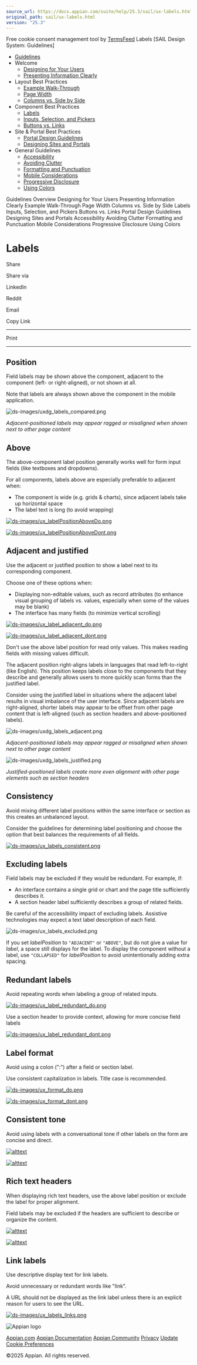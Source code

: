 ```yaml
---
source_url: https://docs.appian.com/suite/help/25.3/sail/ux-labels.html
original_path: sail/ux-labels.html
version: "25.3"
---
```


Free cookie consent management tool by [TermsFeed](https://www.termsfeed.com/) Labels \[SAIL Design System: Guidelines\]

-   [Guidelines](/suite/help/25.3/sail/guidance.html)
-   Welcome
    -   [Designing for Your Users](/suite/help/25.3/sail/ux-designing-for-your-users.html)
    -   [Presenting Information Clearly](/suite/help/25.3/sail/ux-presenting-information-clearly.html)
-   Layout Best Practices
    -   [Example Walk-Through](/suite/help/25.3/sail/ux-example-walkthrough.html)
    -   [Page Width](/suite/help/25.3/sail/ux-page-width.html)
    -   [Columns vs. Side by Side](/suite/help/25.3/sail/ux-columns-and-side-by-side.html)
-   Component Best Practices
    -   [Labels](#)
    -   [Inputs, Selection, and Pickers](/suite/help/25.3/sail/ux-inputs.html)
    -   [Buttons vs. Links](/suite/help/25.3/sail/ux-buttons-vs-links.html)
-   Site & Portal Best Practices
    -   [Portal Design Guidelines](/suite/help/25.3/sail/ux-portals.html)
    -   [Designing Sites and Portals](/suite/help/25.3/sail/ux-site-branding.html)
-   General Guidelines
    -   [Accessibility](/suite/help/25.3/sail/ux-accessibility.html)
    -   [Avoiding Clutter](/suite/help/25.3/sail/ux-avoiding-clutter.html)
    -   [Formatting and Punctuation](/suite/help/25.3/sail/ux-formatting-and-punctuation.html)
    -   [Mobile Considerations](/suite/help/25.3/sail/ux-mobile-considerations.html)
    -   [Progressive Disclosure](/suite/help/25.3/sail/ux-progressive-disclosure.html)
    -   [Using Colors](/suite/help/25.3/sail/ux-color-overview.html)

Guidelines Overview Designing for Your Users Presenting Information Clearly Example Walk-Through Page Width Columns vs. Side by Side Labels Inputs, Selection, and Pickers Buttons vs. Links Portal Design Guidelines Designing Sites and Portals Accessibility Avoiding Clutter Formatting and Punctuation Mobile Considerations Progressive Disclosure Using Colors

# Labels

Share

Share via

LinkedIn

Reddit

Email

Copy Link

* * *

Print

* * *

## Position

Field labels may be shown above the component, adjacent to the component (left- or right-aligned), or not shown at all.

Note that labels are always shown above the component in the mobile application.

![ds-images/uxdg_labels_compared.png](ds-images/uxdg_labels_compared.png)

_Adjacent-positioned labels may appear ragged or misaligned when shown next to other page content_

## Above

The above-component label position generally works well for form input fields (like textboxes and dropdowns).

For all components, labels above are especially preferable to adjacent when:

-   The component is wide (e.g. grids & charts), since adjacent labels take up horizontal space
-   The label text is long (to avoid wrapping)

[![ds-images/ux_labelPositionAboveDo.png](ds-images/ux_labelPositionAboveDo.png)](ds-images/ux_labelPositionAboveDo.png)

[![ds-images/ux_labelPositionAboveDont.png](ds-images/ux_labelPositionAboveDont.png)](ds-images/ux_labelPositionAboveDont.png)

## Adjacent and justified

Use the adjacent or justified position to show a label next to its corresponding component.

Choose one of these options when:

-   Displaying non-editable values, such as record attributes (to enhance visual grouping of labels vs. values, especially when some of the values may be blank)
-   The interface has many fields (to minimize vertical scrolling)

[![ds-images/ux_label_adjacent_do.png](ds-images/ux_label_adjacent_do.png)](ds-images/ux_label_adjacent_do.png)

[![ds-images/ux_label_adjacent_dont.png](ds-images/ux_label_adjacent_dont.png)](ds-images/ux_label_adjacent_dont.png)

Don't use the above label position for read only values. This makes reading fields with missing values difficult.

The adjacent position right-aligns labels in languages that read left-to-right (like English). This position keeps labels close to the components that they describe and generally allows users to more quickly scan forms than the justified label.

Consider using the justified label in situations where the adjacent label results in visual imbalance of the user interface. Since adjacent labels are right-aligned, shorter labels may appear to be offset from other page content that is left-aligned (such as section headers and above-positioned labels).

![ds-images/uxdg_labels_adjacent.png](ds-images/uxdg_labels_adjacent.png)

_Adjacent-positioned labels may appear ragged or misaligned when shown next to other page content_

![ds-images/uxdg_labels_justified.png](ds-images/uxdg_labels_justified.png)

_Justified-positioned labels create more even alignment with other page elements such as section headers_

## Consistency

Avoid mixing different label positions within the same interface or section as this creates an unbalanced layout.

Consider the guidelines for determining label positioning and choose the option that best balances the requirements of all fields.

[![ds-images/ux_labels_consistent.png](ds-images/ux_labels_consistent.png)](ds-images/ux_labels_consistent.png)

## Excluding labels

Field labels may be excluded if they would be redundant. For example, if:

-   An interface contains a single grid or chart and the page title sufficiently describes it.
-   A section header label sufficiently describes a group of related fields.

Be careful of the accessibility impact of excluding labels. Assistive technologies may expect a text label description of each field.

![ds-images/ux_labels_excluded.png](ds-images/ux_labels_excluded.png)

If you set _labelPosition_ to `"ADJACENT"` or `"ABOVE"`, but do not give a value for _label_, a space still displays for the label. To display the component without a label, use `"COLLAPSED"` for _labelPosition_ to avoid unintentionally adding extra spacing.

## Redundant labels

Avoid repeating words when labeling a group of related inputs.

[![ds-images/ux_label_redundant_do.png](ds-images/ux_label_redundant_do.png)](ds-images/ux_label_redundant_do.png)

Use a section header to provide context, allowing for more concise field labels

[![ds-images/ux_label_redundant_dont.png](ds-images/ux_label_redundant_dont.png)](ds-images/ux_label_redundant_dont.png)

## Label format

Avoid using a colon (":") after a field or section label.

Use consistent capitalization in labels. Title case is recommended.

[![ds-images/ux_format_do.png](ds-images/ux_format_do.png)](ds-images/ux_format_do.png)

[![ds-images/ux_format_dont.png](ds-images/ux_format_dont.png)](ds-images/ux_format_dont.png)

## Consistent tone

Avoid using labels with a conversational tone if other labels on the form are concise and direct.

[![alttext](ds-images/ux_labels_tone_do.png)](ds-images/ux_labels_tone_do.png)

[![alttext](ds-images/ux_labels_tone_dont.png)](ds-images/ux_labels_tone_dont.png)

## Rich text headers

When displaying rich text headers, use the above label position or exclude the label for proper alignment.

Field labels may be excluded if the headers are sufficient to describe or organize the content.

[![alttext](ds-images/ux_labels_rich_text_do.png)](ds-images/ux_labels_rich_text_do.png)

[![alttext](ds-images/ux_labels_rich_text_dont.png)](ds-images/ux_labels_rich_text_dont.png)

## Link labels

Use descriptive display text for link labels.

Avoid unnecessary or redundant words like "link".

A URL should not be displayed as the link label unless there is an explicit reason for users to see the URL.

[![ds-images/ux_labels_links.png](ds-images/ux_labels_links.png)](ds-images/ux_labels_links.png)

![Appian logo](../images/design-sys/logo-appian-white-rebrand.svg)

[Appian.com](https://www.appian.com/) [Appian Documentation](/suite/help/25.3/) [Appian Community](https://community.appian.com) [Privacy](https://appian.com/legal/privacy-information.html) [Update Cookie Preferences](#)
 

©2025 Appian. All rights reserved.